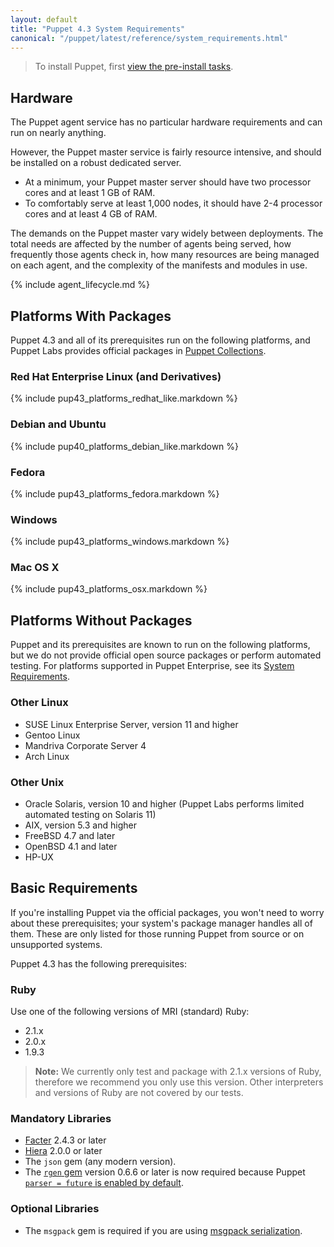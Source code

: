 ```yaml
---
layout: default
title: "Puppet 4.3 System Requirements"
canonical: "/puppet/latest/reference/system_requirements.html"
---
```


> To install Puppet, first [view the pre-install tasks](/pre_install.html).

## Hardware

The Puppet agent service has no particular hardware requirements and can run on nearly anything.

However, the Puppet master service is fairly resource intensive, and should be installed on a robust dedicated server.

* At a minimum, your Puppet master server should have two processor cores and at least 1 GB of RAM.
* To comfortably serve at least 1,000 nodes, it should have 2-4 processor cores and at least 4 GB of RAM.

The demands on the Puppet master vary widely between deployments. The total needs are affected by the number of agents being served, how frequently those agents check in, how many resources are being managed on each agent, and the complexity of the manifests and modules in use.

{% include agent_lifecycle.md %}

## Platforms With Packages

Puppet 4.3 and all of its prerequisites run on the following platforms, and Puppet Labs provides official packages in [Puppet Collections](./upgrade_minor.html#puppet-collections-and-upgrading).

### Red Hat Enterprise Linux (and Derivatives)

{% include pup43_platforms_redhat_like.markdown %}

### Debian and Ubuntu

{% include pup40_platforms_debian_like.markdown %}

### Fedora

{% include pup43_platforms_fedora.markdown %}

### Windows

{% include pup43_platforms_windows.markdown %}

### Mac OS X

{% include pup43_platforms_osx.markdown %}

## Platforms Without Packages

Puppet and its prerequisites are known to run on the following platforms, but we do not provide official open source packages or perform automated testing. For platforms supported in Puppet Enterprise, see its [System Requirements](/pe/latest/install_system_requirements.html#supported-operating-systems).

### Other Linux

* SUSE Linux Enterprise Server, version 11 and higher
* Gentoo Linux
* Mandriva Corporate Server 4
* Arch Linux

### Other Unix

* Oracle Solaris, version 10 and higher (Puppet Labs performs limited automated testing on Solaris 11)
* AIX, version 5.3 and higher
* FreeBSD 4.7 and later
* OpenBSD 4.1 and later
* HP-UX

## Basic Requirements

If you're installing Puppet via the official packages, you won't need to worry about these prerequisites; your system's package manager handles all of them. These are only listed for those running Puppet from source or on unsupported systems.

Puppet 4.3 has the following prerequisites:

### Ruby

Use one of the following versions of MRI (standard) Ruby:

* 2.1.x
* 2.0.x
* 1.9.3

> **Note:** We currently only test and package with 2.1.x versions of Ruby, therefore we recommend you only use this version. Other interpreters and versions of Ruby are not covered by our tests.

### Mandatory Libraries

* [Facter](http://www.puppetlabs.com/puppet/related-projects/facter/) 2.4.3 or later
* [Hiera](/hiera/latest/) 2.0.0 or later
* The `json` gem (any modern version).
* The [`rgen` gem](http://ruby-gen.org/downloads) version 0.6.6 or later is now required because Puppet [`parser = future` is enabled by default](./lang_updating_manifests.html).

### Optional Libraries

* The `msgpack` gem is required if you are using [msgpack serialization](./experiments_msgpack.html).
